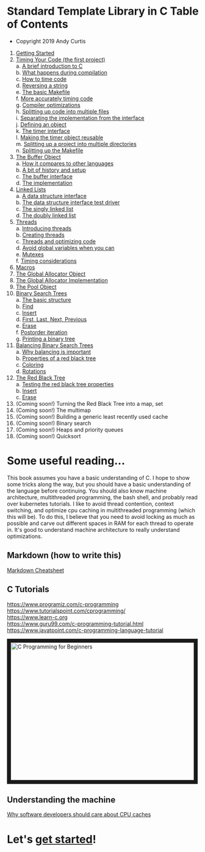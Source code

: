 # Standard Template Library in C Table of Contents
- Copyright 2019 Andy Curtis

1. [Getting Started](1_getting_started.md)
2. [Timing Your Code (the first project)](2_timing.md)<br/>
   a. [A brief introduction to C](2_timing.md#a-brief-introduction-to-c)<br/>
   b. [What happens during compilation](2_timing.md#what-happens-during-compilation)<br/>
   c. [How to time code](2_timing.md#how-to-time-code)<br/>
   d. [Reversing a string](2_timing.md#reversing-a-string)<br/>
   e. [The basic Makefile](2_timing.md#the-basic-makefile)<br/>
   f. [More accurately timing code](2_timing.md#more-accurately-timing-code)<br/>
   g. [Compiler optimizations](2_timing.md#compiler-optimizations)<br/>
   h. [Splitting up code into multiple files](2_timing.md#splitting-up-code-into-multiple-files)<br/>
   i. [Separating the implementation from the interface](2_timing.md#separating-the-implementation-from-the-interface)<br/>
   j. [Defining an object](2_timing.md#defining-an-object)<br/>
   k. [The timer interface](2_timing.md#the-timer-interface)<br/>
   l. [Making the timer object reusable](2_timing.md#making-the-timer-object-reusable)<br/>
   m. [Splitting up a project into multiple directories](2_timing.md#splitting-up-a-project-into-multiple-directories)<br/>
   n. [Splitting up the Makefile](2_timing.md#splitting-up-the-makefile)<br/>
3. [The Buffer Object](3_buffer.md)<br/>
   a. [How it compares to other languages](3_buffer.md#how-it-compares-to-other-languages)<br/>
   b. [A bit of history and setup](3_buffer.md#a-bit-of-history-and-setup)<br/>
   c. [The buffer interface](3_buffer.md#the-buffer-interface)<br/>
   d. [The implementation](3_buffer.md#the-implementation)<br/>
4. [Linked Lists](4_linked_lists.md)<br/>
   a. [A data structure interface](4_linked_lists.md#a-data-structure-interface)<br/>
   b. [The data structure interface test driver](4_linked_lists.md#the-data-structure-interface-test-driver)<br/>
   c. [The singly linked list](4_linked_lists.md#the-singly-linked-list)<br/>
   d. [The doubly linked list](4_linked_lists.md#the-doubly-linked-list)<br/>
5. [Threads](5_threads.md)<br/>
   a. [Introducing threads](5_threads.md#introducing-threads)<br/>
   b. [Creating threads](5_threads.md#creating-threads)<br/>
   c. [Threads and optimizing code](5_threads.md#threads-and-optimizing-code)<br/>
   d. [Avoid global variables when you can](5_threads.md#avoid-global-variables-when-you-can)<br/>
   e. [Mutexes](5_threads.md#mutexes)<br/>
   f. [Timing considerations](5_threads.md#timing-considerations)<br/>
6. [Macros](6_macros.md)
7. [The Global Allocator Object](7_allocator.md)
8. [The Global Allocator Implementation](8_allocator_impl.md)
9. [The Pool Object](9_pool.md)
10. [Binary Search Trees](10_binary_search_trees.md)<br/>
   a. [The basic structure](10_binary_search_trees.md#the-basic-structure)<br/>
   b. [Find](10_binary_search_trees.md#find)<br/>
   c. [Insert](10_binary_search_trees.md#insert)<br/>
   d. [First, Last, Next, Previous](10_binary_search_trees.md#first,-last,-next,-previous)<br/>
   e. [Erase](10_binary_search_trees.md#erase)<br/>
   f. [Postorder iteration](10_binary_search_trees.md#postorder_iteration)<br/>
   g. [Printing a binary tree](10_binary_search_trees.md#printing-a-binary-tree)<br/>
11. [Balancing Binary Search Trees](11_balancing_binary_search_trees.md)<br/>
   a. [Why balancing is important](11_balancing_binary_search_trees.md#why-balancing-is-important)<br/>
   b. [Properties of a red black tree](11_balancing_binary_search_trees.md#properties-of-a-red-black-tree)<br/>
   c. [Coloring](11_balancing_binary_search_trees.md#coloring)<br/>
   d. [Rotations](11_balancing_binary_search_trees.md#rotations)<br/>
12. [The Red Black Tree](12_red_black_tree.md)<br/>
   a. [Testing the red black tree properties](12_red_black_tree.md#testing-the-red-black-tree-properties)<br/>
   b. [Insert](12_red_black_tree.md#insert)<br/>
   c. [Erase](12_red_black_tree.md#erase)<br/>
13. (Coming soon!) Turning the Red Black Tree into a map, set
14. (Coming soon!) The multimap
14. (Coming soon!) Building a generic least recently used cache
15. (Coming soon!) Binary search
16. (Coming soon!) Heaps and priority queues
17. (Coming soon!) Quicksort

# Some useful reading...

This book assumes you have a basic understanding of C.  I hope to show some tricks along the way, but you should have a basic understanding of the language before continuing.  You should also know machine architecture, multithreaded programming, the bash shell, and probably read over kubernetes tutorials.  I like to avoid thread contention, context switching, and optimize cpu caching in multithreaded programming (which this will be).  To do this, I believe that you need to avoid locking as much as possible and carve out different spaces in RAM for each thread to operate in.  It's good to understand machine architecture to really understand optimizations.

## Markdown (how to write this)
[Markdown Cheatsheet](https://github.com/adam-p/markdown-here/wiki/Markdown-Cheatsheet)<br/>

## C Tutorials
https://www.programiz.com/c-programming<br/>
https://www.tutorialspoint.com/cprogramming/<br/>
https://www.learn-c.org<br/>
https://www.guru99.com/c-programming-tutorial.html<br/>
https://www.javatpoint.com/c-programming-language-tutorial<br/>

<a href="http://www.youtube.com/watch?feature=player_embedded&v=KJgsSFOSQv0
" target="_blank"><img src="http://img.youtube.com/vi/KJgsSFOSQv0/0.jpg"
alt="C Programming for Beginners" width="480" height="360" border="10" /></a>

## Understanding the machine
[Why software developers should care about CPU caches](https://medium.com/software-design/why-software-developers-should-care-about-cpu-caches-8da04355bb8a)<br/>

# Let's [get started](1_getting_started.md)!
